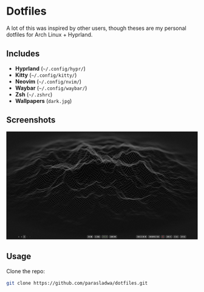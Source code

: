 # Dotfiles

A lot of this was inspired by other users, though theses are my personal dotfiles for Arch Linux + Hyprland.

## Includes
- **Hyprland** (`~/.config/hypr/`)
- **Kitty** (`~/.config/kitty/`)
- **Neovim** (`~/.config/nvim/`)
- **Waybar** (`~/.config/waybar/`)
- **Zsh** (`~/.zshrc`)
- **Wallpapers** (`dark.jpg`)



## Screenshots
![Desktop](screenshot.png)




## Usage
Clone the repo:

```bash
git clone https://github.com/parasladwa/dotfiles.git

